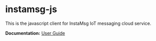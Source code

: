instamsg-js
===========

This is the javascript client for InstaMsg IoT messaging cloud service.

**Documentation:** [User Guide](https://github.com/InstaMsg/instamsg-js/wiki)